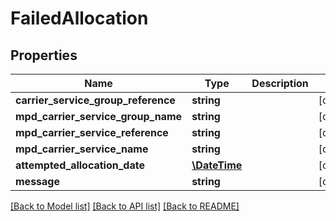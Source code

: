 # FailedAllocation

## Properties
Name | Type | Description | Notes
------------ | ------------- | ------------- | -------------
**carrier_service_group_reference** | **string** |  | [optional] 
**mpd_carrier_service_group_name** | **string** |  | [optional] 
**mpd_carrier_service_reference** | **string** |  | [optional] 
**mpd_carrier_service_name** | **string** |  | [optional] 
**attempted_allocation_date** | [**\DateTime**](\DateTime.md) |  | [optional] 
**message** | **string** |  | [optional] 

[[Back to Model list]](../README.md#documentation-for-models) [[Back to API list]](../README.md#documentation-for-api-endpoints) [[Back to README]](../README.md)


